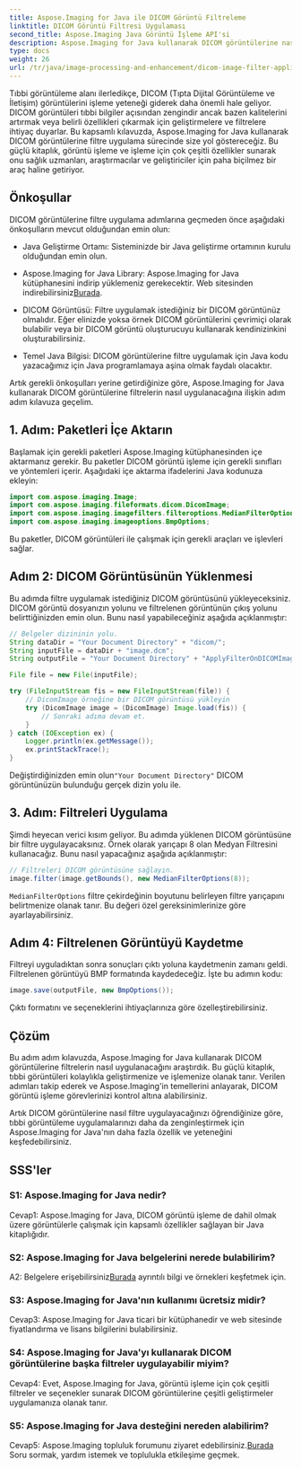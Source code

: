 ```yaml
---
title: Aspose.Imaging for Java ile DICOM Görüntü Filtreleme
linktitle: DICOM Görüntü Filtresi Uygulaması
second_title: Aspose.Imaging Java Görüntü İşleme API'si
description: Aspose.Imaging for Java kullanarak DICOM görüntülerine nasıl filtre uygulayacağınızı öğrenin. Tıbbi görüntülemeyi kolaylıkla geliştirin.
type: docs
weight: 26
url: /tr/java/image-processing-and-enhancement/dicom-image-filter-application/
---
```

Tıbbi görüntüleme alanı ilerledikçe, DICOM (Tıpta Dijital Görüntüleme ve İletişim) görüntülerini işleme yeteneği giderek daha önemli hale geliyor. DICOM görüntüleri tıbbi bilgiler açısından zengindir ancak bazen kalitelerini artırmak veya belirli özellikleri çıkarmak için geliştirmelere ve filtrelere ihtiyaç duyarlar. Bu kapsamlı kılavuzda, Aspose.Imaging for Java kullanarak DICOM görüntülerine filtre uygulama sürecinde size yol göstereceğiz. Bu güçlü kitaplık, görüntü işleme ve işleme için çok çeşitli özellikler sunarak onu sağlık uzmanları, araştırmacılar ve geliştiriciler için paha biçilmez bir araç haline getiriyor.

## Önkoşullar

DICOM görüntülerine filtre uygulama adımlarına geçmeden önce aşağıdaki önkoşulların mevcut olduğundan emin olun:

- Java Geliştirme Ortamı: Sisteminizde bir Java geliştirme ortamının kurulu olduğundan emin olun.

-  Aspose.Imaging for Java Library: Aspose.Imaging for Java kütüphanesini indirip yüklemeniz gerekecektir. Web sitesinden indirebilirsiniz[Burada](https://releases.aspose.com/imaging/java/).

- DICOM Görüntüsü: Filtre uygulamak istediğiniz bir DICOM görüntünüz olmalıdır. Eğer elinizde yoksa örnek DICOM görüntülerini çevrimiçi olarak bulabilir veya bir DICOM görüntü oluşturucuyu kullanarak kendinizinkini oluşturabilirsiniz.

- Temel Java Bilgisi: DICOM görüntülerine filtre uygulamak için Java kodu yazacağımız için Java programlamaya aşina olmak faydalı olacaktır.

Artık gerekli önkoşulları yerine getirdiğinize göre, Aspose.Imaging for Java kullanarak DICOM görüntülerine filtrelerin nasıl uygulanacağına ilişkin adım adım kılavuza geçelim.

## 1. Adım: Paketleri İçe Aktarın

Başlamak için gerekli paketleri Aspose.Imaging kütüphanesinden içe aktarmanız gerekir. Bu paketler DICOM görüntü işleme için gerekli sınıfları ve yöntemleri içerir. Aşağıdaki içe aktarma ifadelerini Java kodunuza ekleyin:

```java
import com.aspose.imaging.Image;
import com.aspose.imaging.fileformats.dicom.DicomImage;
import com.aspose.imaging.imagefilters.filteroptions.MedianFilterOptions;
import com.aspose.imaging.imageoptions.BmpOptions;
```

Bu paketler, DICOM görüntüleri ile çalışmak için gerekli araçları ve işlevleri sağlar.

## Adım 2: DICOM Görüntüsünün Yüklenmesi

Bu adımda filtre uygulamak istediğiniz DICOM görüntüsünü yükleyeceksiniz. DICOM görüntü dosyanızın yolunu ve filtrelenen görüntünün çıkış yolunu belirttiğinizden emin olun. Bunu nasıl yapabileceğiniz aşağıda açıklanmıştır:

```java
// Belgeler dizininin yolu.
String dataDir = "Your Document Directory" + "dicom/";
String inputFile = dataDir + "image.dcm";
String outputFile = "Your Document Directory" + "ApplyFilterOnDICOMImage_out.bmp";

File file = new File(inputFile);

try (FileInputStream fis = new FileInputStream(file)) {
    // DicomImage örneğine bir DICOM görüntüsü yükleyin
    try (DicomImage image = (DicomImage) Image.load(fis)) {
        // Sonraki adıma devam et.
    }
} catch (IOException ex) {
    Logger.println(ex.getMessage());
    ex.printStackTrace();
}
```

 Değiştirdiğinizden emin olun`"Your Document Directory"` DICOM görüntünüzün bulunduğu gerçek dizin yolu ile.

## 3. Adım: Filtreleri Uygulama

Şimdi heyecan verici kısım geliyor. Bu adımda yüklenen DICOM görüntüsüne bir filtre uygulayacaksınız. Örnek olarak yarıçapı 8 olan Medyan Filtresini kullanacağız. Bunu nasıl yapacağınız aşağıda açıklanmıştır:

```java
// Filtreleri DICOM görüntüsüne sağlayın.
image.filter(image.getBounds(), new MedianFilterOptions(8));
```

`MedianFilterOptions` filtre çekirdeğinin boyutunu belirleyen filtre yarıçapını belirtmenize olanak tanır. Bu değeri özel gereksinimlerinize göre ayarlayabilirsiniz.

## Adım 4: Filtrelenen Görüntüyü Kaydetme

Filtreyi uyguladıktan sonra sonuçları çıktı yoluna kaydetmenin zamanı geldi. Filtrelenen görüntüyü BMP formatında kaydedeceğiz. İşte bu adımın kodu:

```java
image.save(outputFile, new BmpOptions());
```

Çıktı formatını ve seçeneklerini ihtiyaçlarınıza göre özelleştirebilirsiniz.

## Çözüm

Bu adım adım kılavuzda, Aspose.Imaging for Java kullanarak DICOM görüntülerine filtrelerin nasıl uygulanacağını araştırdık. Bu güçlü kitaplık, tıbbi görüntüleri kolaylıkla geliştirmenize ve işlemenize olanak tanır. Verilen adımları takip ederek ve Aspose.Imaging'in temellerini anlayarak, DICOM görüntü işleme görevlerinizi kontrol altına alabilirsiniz.

Artık DICOM görüntülerine nasıl filtre uygulayacağınızı öğrendiğinize göre, tıbbi görüntüleme uygulamalarınızı daha da zenginleştirmek için Aspose.Imaging for Java'nın daha fazla özellik ve yeteneğini keşfedebilirsiniz.

## SSS'ler

### S1: Aspose.Imaging for Java nedir?

Cevap1: Aspose.Imaging for Java, DICOM görüntü işleme de dahil olmak üzere görüntülerle çalışmak için kapsamlı özellikler sağlayan bir Java kitaplığıdır.

### S2: Aspose.Imaging for Java belgelerini nerede bulabilirim?

 A2: Belgelere erişebilirsiniz[Burada](https://reference.aspose.com/imaging/java/) ayrıntılı bilgi ve örnekleri keşfetmek için.

### S3: Aspose.Imaging for Java'nın kullanımı ücretsiz midir?

Cevap3: Aspose.Imaging for Java ticari bir kütüphanedir ve web sitesinde fiyatlandırma ve lisans bilgilerini bulabilirsiniz.

### S4: Aspose.Imaging for Java'yı kullanarak DICOM görüntülerine başka filtreler uygulayabilir miyim?

Cevap4: Evet, Aspose.Imaging for Java, görüntü işleme için çok çeşitli filtreler ve seçenekler sunarak DICOM görüntülerine çeşitli geliştirmeler uygulamanıza olanak tanır.

### S5: Aspose.Imaging for Java desteğini nereden alabilirim?

 Cevap5: Aspose.Imaging topluluk forumunu ziyaret edebilirsiniz.[Burada](https://forum.aspose.com/) Soru sormak, yardım istemek ve toplulukla etkileşime geçmek.